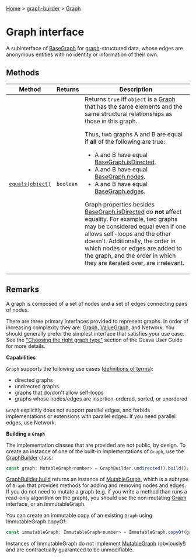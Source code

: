 [Home](./index) &gt; [graph-builder](./graph-builder.md) &gt; [Graph](./graph-builder.graph.md)

# Graph interface

A subinterface of [BaseGraph](./graph-builder.basegraph.md) for <a href="https://en.wikipedia.org/wiki/Graph_(discrete_mathematics)">graph</a>-structured data, whose edges are anonymous entities with no identity or information of their own.

## Methods

|  Method | Returns | Description |
|  --- | --- | --- |
|  [`equals(object)`](./graph-builder.graph.equals.md) | `boolean` | Returns `true` iff `object` is a [Graph](./graph-builder.graph.md) that has the same elements and the same structural relationships as those in this graph.<p/>Thus, two graphs A and B are equal if <b>all</b> of the following are true:<p/><ul> <li>A and B have equal [BaseGraph.isDirected](./graph-builder.basegraph.isdirected.md)<!-- -->. <li>A and B have equal [BaseGraph.nodes](./graph-builder.basegraph.nodes.md)<!-- -->. <li>A and B have equal [BaseGraph.edges](./graph-builder.basegraph.edges.md)<!-- -->. </ul><p/>Graph properties besides [BaseGraph.isDirected](./graph-builder.basegraph.isdirected.md) do <b>not</b> affect equality. For example, two graphs may be considered equal even if one allows self-loops and the other doesn't. Additionally, the order in which nodes or edges are added to the graph, and the order in which they are iterated over, are irrelevant. |

## Remarks

A graph is composed of a set of nodes and a set of edges connecting pairs of nodes.

There are three primary interfaces provided to represent graphs. In order of increasing complexity they are: [Graph](./graph-builder.graph.md)<!-- -->, [ValueGraph](./graph-builder.valuegraph.md)<!-- -->, and Network<!-- -->. You should generally prefer the simplest interface that satisfies your use case. See the <a href="https://github.com/google/guava/wiki/GraphsExplained#choosing-the-right-graph-type"> "Choosing the right graph type"</a> section of the Guava User Guide for more details.

<b>Capabilities</b>

`Graph` supports the following use cases (<a href="https://github.com/google/guava/wiki/GraphsExplained#definitions">definitions of terms</a>):

<ul> <li>directed graphs <li>undirected graphs <li>graphs that do/don't allow self-loops <li>graphs whose nodes/edges are insertion-ordered, sorted, or unordered </ul>

`Graph` explicitly does not support parallel edges, and forbids implementations or extensions with parallel edges. If you need parallel edges, use Network<!-- -->.

<b>Building a `Graph`</b>

The implementation classes that are provided are not public, by design. To create an instance of one of the built-in implementations of `Graph`<!-- -->, use the [GraphBuilder](./graph-builder.graphbuilder.md) class:
```javascript
const graph: MutableGraph<number> = GraphBuilder.undirected().build();

```
[GraphBuilder.build](./graph-builder.graphbuilder.build.md) returns an instance of [MutableGraph](./graph-builder.mutablegraph.md)<!-- -->, which is a subtype of `Graph` that provides methods for adding and removing nodes and edges. If you do not need to mutate a graph (e.g. if you write a method than runs a read-only algorithm on the graph), you should use the non-mutating [Graph](./graph-builder.graph.md) interface, or an ImmutableGraph<!-- -->.

You can create an immutable copy of an existing `Graph` using ImmutableGraph.copyOf<!-- -->:
```javascript
const immutableGraph: ImmutableGraph<number> = ImmutableGraph.copyOf(graph);

```
Instances of ImmutableGraph do not implement [MutableGraph](./graph-builder.mutablegraph.md) (obviously!) and are contractually guaranteed to be unmodifiable.
